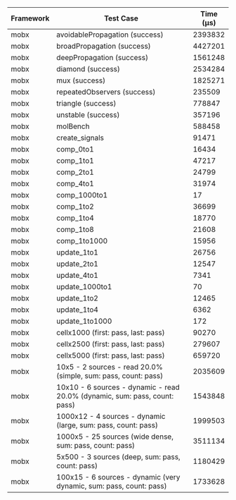 | Framework | Test Case | Time (μs) |
| --- | --- | --- |
| mobx | avoidablePropagation (success) | 2393832 |
| mobx | broadPropagation (success) | 4427201 |
| mobx | deepPropagation (success) | 1561248 |
| mobx | diamond (success) | 2534284 |
| mobx | mux (success) | 1825271 |
| mobx | repeatedObservers (success) | 235509 |
| mobx | triangle (success) | 778847 |
| mobx | unstable (success) | 357196 |
| mobx | molBench | 588458 |
| mobx | create_signals | 91471 |
| mobx | comp_0to1 | 16434 |
| mobx | comp_1to1 | 47217 |
| mobx | comp_2to1 | 24799 |
| mobx | comp_4to1 | 31974 |
| mobx | comp_1000to1 | 17 |
| mobx | comp_1to2 | 36699 |
| mobx | comp_1to4 | 18770 |
| mobx | comp_1to8 | 21608 |
| mobx | comp_1to1000 | 15956 |
| mobx | update_1to1 | 26756 |
| mobx | update_2to1 | 12547 |
| mobx | update_4to1 | 7341 |
| mobx | update_1000to1 | 70 |
| mobx | update_1to2 | 12465 |
| mobx | update_1to4 | 6362 |
| mobx | update_1to1000 | 172 |
| mobx | cellx1000 (first: pass, last: pass) | 90270 |
| mobx | cellx2500 (first: pass, last: pass) | 279607 |
| mobx | cellx5000 (first: pass, last: pass) | 659720 |
| mobx | 10x5 - 2 sources - read 20.0% (simple, sum: pass, count: pass) | 2035609 |
| mobx | 10x10 - 6 sources - dynamic - read 20.0% (dynamic, sum: pass, count: pass) | 1543848 |
| mobx | 1000x12 - 4 sources - dynamic (large, sum: pass, count: pass) | 1999503 |
| mobx | 1000x5 - 25 sources (wide dense, sum: pass, count: pass) | 3511134 |
| mobx | 5x500 - 3 sources (deep, sum: pass, count: pass) | 1180429 |
| mobx | 100x15 - 6 sources - dynamic (very dynamic, sum: pass, count: pass) | 1733628 |
